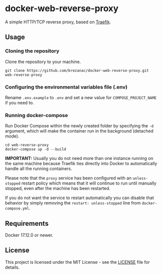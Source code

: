 # docker-web-reverse-proxy

A simple HTTP/TCP reverse proxy, based on [Traefik](https://traefik.io/).

## Usage

### Cloning the repository ###
Clone the repository to your machine.

```
git clone https://github.com/brezanac/docker-web-reverse-proxy.git web-reverse-proxy
```

### Configuring the environmental variables file (.env) ###

Rename `.env.example` to `.env` and set a new value for `COMPOSE_PROJECT_NAME` if you need to. 

### Running docker-compose ###

Run Docker Compose within the newly created folder by specifying the `-d` argument, which will make the container run in the background (detached mode).

```
cd web-reverse-proxy
docker-compose up -d --build
```
**IMPORTANT:** Usually you do not need more than one instance running on the same machine because Traefik ties directly into Docker to automatically handle all the running containers.

Please note that the `proxy` service has been configured with an `unless-stopped` restart policy which means that it will continue to run until manually stopped, even after the machine has been restarted.

If you do not want the service to restart automatically you can disable that behavior by simply removing the `restart: unless-stopped` line from `docker-compose.yml`.

## Requirements

Docker 17.12.0 or newer.

## License ##

This project is licensed under the MIT License - see the [LICENSE](LICENSE) file for details.
